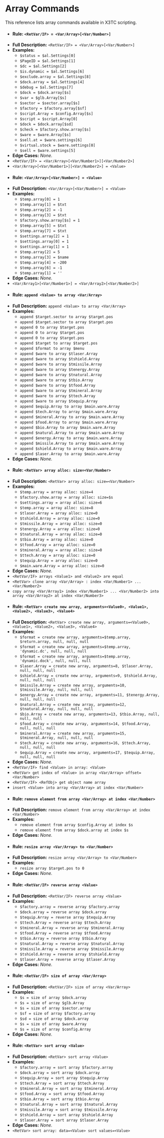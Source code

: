 # Array Commands

This reference lists array commands available in X3TC scripting.

- #### Rule: `<RetVar/IF> = <Var/Array>[<Var/Number>]`
- **Full Description:** `<RetVar/IF> = <Var/Array>[<Var/Number>]`
- **Examples:**
  - `$status = $al.Settings[0]`
  - `$PageID = $al.Settings[1]`
  - `$dc = $al.Settings[2]`
  - `$is.dynamic = $al.Settings[6]`
  - `$exclude.array = $al.Settings[8]`
  - `$dock.array = $al.Settings[4]`
  - `$debug = $al.Settings[7]`
  - `$dock = $dock.array[$s]`
  - `$var = $glb.Array[$s]`
  - `$sector = $sector.array[$s]`
  - `$factory = $factory.array[$sf]`
  - `$script.Array = $config.Array[$s]`
  - `$script = $script.Array[0]`
  - `$dock = $dock.array[$sd]`
  - `$check = $factory.show.array[$s]`
  - `$ware = $ware.Array[$s]`
  - `$sell.at = $ware.settings[6]`
  - `$virtual.stock = $ware.settings[0]`
  - `$sell = $ware.settings[5]`
- **Edge Cases:** _None._
- `<RetVar/IF> = <Var/Array>[<Var/Number1>][<Var/Number2>]`
- `<Var/Array>[<Var/Number1>][<Var/Number2>] = <Value>`
- #### Rule: `<Var/Array>[<Var/Number>] = <Value>`
- **Full Description:** `<Var/Array>[<Var/Number>] = <Value>`
- **Examples:**
  - `$temp.array[0] = 1`
  - `$temp.array[1] = $txt`
  - `$temp.array[2] = -1`
  - `$temp.array[3] = $txt`
  - `$factory.show.array[$s] = 1`
  - `$temp.array[5] = $txt`
  - `$temp.array[7] = $txt`
  - `$settings.array[2] = 1`
  - `$settings.array[0] = 1`
  - `$settings.array[1] = 1`
  - `$temp.array[2] = 5`
  - `$temp.array[3] = $name`
  - `$temp.array[4] = -200`
  - `$temp.array[6] = -1`
  - `$temp.array[1] = ''`
- **Edge Cases:** _None._
- `<Var/Array1>[<Var/Number1>] = <Var/Array2>[<Var/Number2>]`
- #### Rule: `append <Value> to array <Var/Array>`
- **Full Description:** `append <Value> to array <Var/Array>`
- **Examples:**
  - `append $target.sector to array $target.pos`
  - `append $target.sector to array $target.pos`
  - `append 0 to array $target.pos`
  - `append 0 to array $target.pos`
  - `append 0 to array $target.pos`
  - `append $target to array $target.pos`
  - `append $format to array $menu`
  - `append $ware to array $tlaser.Array`
  - `append $ware to array $tshield.Array`
  - `append $ware to array $tmissile.Array`
  - `append $ware to array $tenergy.Array`
  - `append $ware to array $tnatural.Array`
  - `append $ware to array $tbio.Array`
  - `append $ware to array $tfood.Array`
  - `append $ware to array $tmineral.Array`
  - `append $ware to array $ttech.Array`
  - `append $ware to array $tequip.Array`
  - `append $equip.Array to array $main.ware.Array`
  - `append $tech.Array to array $main.ware.Array`
  - `append $mineral.Array to array $main.ware.Array`
  - `append $food.Array to array $main.ware.Array`
  - `append $bio.Array to array $main.ware.Array`
  - `append $natural.Array to array $main.ware.Array`
  - `append $energy.Array to array $main.ware.Array`
  - `append $missile.Array to array $main.ware.Array`
  - `append $shield.Array to array $main.ware.Array`
  - `append $laser.Array to array $main.ware.Array`
- **Edge Cases:** _None._
- #### Rule: `<RetVar> array alloc: size=<Var/Number>`
- **Full Description:** `<RetVar> array alloc: size=<Var/Number>`
- **Examples:**
  - `$temp.array = array alloc: size=4`
  - `$factory.show.array = array alloc: size=$s`
  - `$settings.array = array alloc: size=6`
  - `$temp.array = array alloc: size=8`
  - `$tlaser.Array = array alloc: size=0`
  - `$tshield.Array = array alloc: size=0`
  - `$tmissile.Array = array alloc: size=0`
  - `$tenergy.Array = array alloc: size=0`
  - `$tnatural.Array = array alloc: size=0`
  - `$tbio.Array = array alloc: size=0`
  - `$tfood.Array = array alloc: size=0`
  - `$tmineral.Array = array alloc: size=0`
  - `$ttech.Array = array alloc: size=0`
  - `$tequip.Array = array alloc: size=0`
  - `$main.ware.Array = array alloc: size=0`
- **Edge Cases:** _None._
- `<RetVar/IF> arrays <Value1> and <Value2> are equal`
- `<RetVar> clone array <Var/Array> : index <Var/Number1> ... <Var/Number2>`
- `copy array <Var/Array1> index <Var/Number1> ... <Var/Number2> into array <Var/Array2> at index <Var/Number3>`
- #### Rule: `<RetVar> create new array, arguments=<Value0>, <Value1>, <Value2>, <Value3>, <Value4>`
- **Full Description:** `<RetVar> create new array, arguments=<Value0>, <Value1>, <Value2>, <Value3>, <Value4>`
- **Examples:**
  - `$format = create new array, arguments=$temp.array, $return.array, null, null, null`
  - `$format = create new array, arguments=$temp.array, 'dynamic.dc', null, null, null`
  - `$format = create new array, arguments=$temp.array, 'dynamic.dock', null, null, null`
  - `$laser.Array = create new array, arguments=8, $tlaser.Array, null, null, null`
  - `$shield.Array = create new array, arguments=9, $tshield.Array, null, null, null`
  - `$missile.Array = create new array, arguments=10, $tmissile.Array, null, null, null`
  - `$energy.Array = create new array, arguments=11, $tenergy.Array, null, null, null`
  - `$natural.Array = create new array, arguments=12, $tnatural.Array, null, null, null`
  - `$bio.Array = create new array, arguments=13, $tbio.Array, null, null, null`
  - `$food.Array = create new array, arguments=14, $tfood.Array, null, null, null`
  - `$mineral.Array = create new array, arguments=15, $tmineral.Array, null, null, null`
  - `$tech.Array = create new array, arguments=16, $ttech.Array, null, null, null`
  - `$equip.Array = create new array, arguments=17, $tequip.Array, null, null, null`
- **Edge Cases:** _None._
- `<RetVar/IF> find <Value> in array: <Value>`
- `<RetVar> get index of <Value> in array <Var/Array> offset=<Var/Number>`
- `<RetVar/IF> <RefObj> get object name array`
- `insert <Value> into array <Var/Array> at index <Var/Number>`
- #### Rule: `remove element from array <Var/Array> at index <Var/Number>`
- **Full Description:** `remove element from array <Var/Array> at index <Var/Number>`
- **Examples:**
  - `remove element from array $config.Array at index $s`
  - `remove element from array $dock.array at index $s`
- **Edge Cases:** _None._
- #### Rule: `resize array <Var/Array> to <Var/Number>`
- **Full Description:** `resize array <Var/Array> to <Var/Number>`
- **Examples:**
  - `resize array $target.pos to 0`
- **Edge Cases:** _None._
- #### Rule: `<RetVar/IF> reverse array <Value>`
- **Full Description:** `<RetVar/IF> reverse array <Value>`
- **Examples:**
  - `$factory.array = reverse array $factory.array`
  - `$dock.array = reverse array $dock.array`
  - `$tequip.Array = reverse array $tequip.Array`
  - `$ttech.Array = reverse array $ttech.Array`
  - `$tmineral.Array = reverse array $tmineral.Array`
  - `$tfood.Array = reverse array $tfood.Array`
  - `$tbio.Array = reverse array $tbio.Array`
  - `$tnatural.Array = reverse array $tnatural.Array`
  - `$tmissile.Array = reverse array $tmissile.Array`
  - `$tshield.Array = reverse array $tshield.Array`
  - `$tlaser.Array = reverse array $tlaser.Array`
- **Edge Cases:** _None._
- #### Rule: `<RetVar/IF> size of array <Var/Array>`
- **Full Description:** `<RetVar/IF> size of array <Var/Array>`
- **Examples:**
  - `$s = size of array $dock.array`
  - `$s = size of array $glb.Array`
  - `$s = size of array $sector.array`
  - `$sf = size of array $factory.array`
  - `$sd = size of array $dock.array`
  - `$s = size of array $ware.Array`
  - `$s = size of array $config.Array`
- **Edge Cases:** _None._
- #### Rule: `<RetVar> sort array <Value>`
- **Full Description:** `<RetVar> sort array <Value>`
- **Examples:**
  - `$factory.array = sort array $factory.array`
  - `$dock.array = sort array $dock.array`
  - `$tequip.Array = sort array $tequip.Array`
  - `$ttech.Array = sort array $ttech.Array`
  - `$tmineral.Array = sort array $tmineral.Array`
  - `$tfood.Array = sort array $tfood.Array`
  - `$tbio.Array = sort array $tbio.Array`
  - `$tnatural.Array = sort array $tnatural.Array`
  - `$tmissile.Array = sort array $tmissile.Array`
  - `$tshield.Array = sort array $tshield.Array`
  - `$tlaser.Array = sort array $tlaser.Array`
- **Edge Cases:** _None._
- `<RetVar> sort array: data=<Value> sort values=<Value>`
